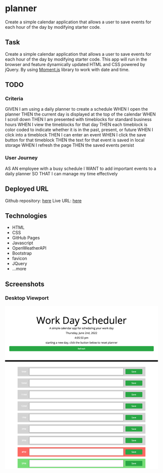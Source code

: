 # planner

Create a simple calendar application that allows a user to save events for each hour of the day by modifying starter code.

## Task

Create a simple calendar application that allows a user to save events for each hour of the day by modifying starter code. This app will run in the browser and feature dynamically updated HTML and CSS powered by jQuery. By using [Moment.js](https://momentjs.com/) library to work with date and time.

## TODO

### Criteria

GIVEN I am using a daily planner to create a schedule
WHEN I open the planner
THEN the current day is displayed at the top of the calendar
WHEN I scroll down
THEN I am presented with timeblocks for standard business hours
WHEN I view the timeblocks for that day
THEN each timeblock is color coded to indicate whether it is in the past, present, or future
WHEN I click into a timeblock
THEN I can enter an event
WHEN I click the save button for that timeblock
THEN the text for that event is saved in local storage
WHEN I refresh the page
THEN the saved events persist

### User Journey

AS AN employee with a busy schedule
I WANT to add important events to a daily planner
SO THAT I can manage my time effectively

## Deployed URL

Github repository: [here](https://github.com/awarsame1996/planner)
Live URL: [here](https://awarsame1996.github.io/planner//)

## Technologies

- HTML
- CSS
- GitHub Pages
- Javascript
- OpenWeatherAPI
- Bootstrap
- favicon
- JQuery
- ...more

## Screenshots

### Desktop Viewport

![desktop viewport](./assets/images/screencapture-file-Users-abdilatifwarsame-coding-bootcamp-homeworks-planner-index-html-2022-06-02-16_06_03.png)
